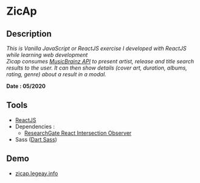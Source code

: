 # ZicAp

## Description
*This is Vanilla JavaScript or ReactJS exercise I developed with ReactJS while learning web development*<br>
*Zicap consumes [MusicBrainz API][3] to present artist, release and title search results to the user. It can then show details (cover art, duration, albums, rating, genre) about a result in a modal.*

**Date : 05/2020**

## Tools
- [ReactJS][1]
- Dependencies :
  - [ResearchGate React Intersection Observer][4]
- Sass ([Dart Sass][2])

## Demo
- [zicap.legeay.info][5] 

[1]: https://reactjs.org/
[2]: https://sass-lang.com/dart-sass
[3]: https://musicbrainz.org/doc/Development/XML_Web_Service/Version_2
[4]: https://github.com/researchgate/react-intersection-observer
[5]: https://zicap.legeay.info

